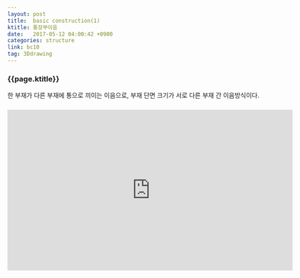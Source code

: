 ```yaml
---
layout: post
title:  basic construction(1)
ktitle: 통장부이음
date:   2017-05-12 04:00:42 +0900
categories: structure
link: bc10
tag: 3Ddrawing
---
```


<div style="width:900px; margin:0px auto">

<h3>
	{{page.ktitle}}
</h3>

<p style="line-height: 160%">한 부재가 다른 부재에 통으로 끼이는 이음으로, 부재 단면 크기가 서로 다른 부재 간
이음방식이다.</p>	
</div>	

<div style="text-align:center; margin:20px 0px 30px 0px; display: block;">

<iframe width="640" height="360" src="https://www.youtube.com/embed/8SAlRw0hh-s?autoplay=1&rel=0" frameborder="0" allowfullscreen></iframe>

</div>
